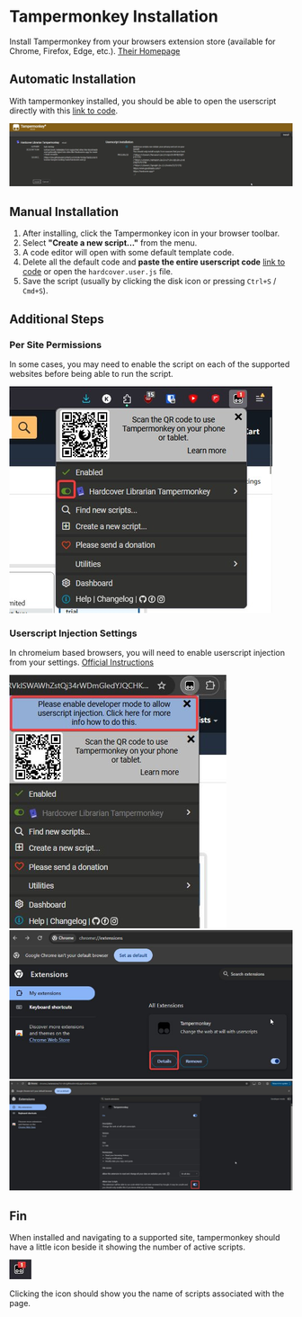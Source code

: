 # Tampermonkey Installation

Install Tampermonkey from your browsers extension store (available for Chrome, Firefox, Edge, etc.). [Their Homepage](https://www.tampermonkey.net/index.php)

## Automatic Installation

With tampermonkey installed, you should be able to open the userscript directly with this [link to code](https://raw.githubusercontent.com/kyle-mckay/hardcover-librarian-tampermonkey/main/hardcover.user.js).

![Tampermonkey Installation Page](https://github.com/kyle-mckay/hardcover-librarian-tampermonkey/blob/main/assets/images/tampermonkey-autoinstall.jpg)

## Manual Installation

1. After installing, click the Tampermonkey icon in your browser toolbar.
2. Select **"Create a new script..."** from the menu.
3. A code editor will open with some default template code.
4. Delete all the default code and **paste the entire userscript code** [link to code](https://raw.githubusercontent.com/kyle-mckay/hardcover-librarian-tampermonkey/main/hardcover.user.js) or open the `hardcover.user.js` file.
5. Save the script (usually by clicking the disk icon or pressing `Ctrl+S` / `Cmd+S`).

## Additional Steps

### Per Site Permissions

In some cases, you may need to enable the script on each of the supported websites before being able to run the script.

![Tampermonkey Enable Per Website](https://github.com/kyle-mckay/hardcover-librarian-tampermonkey/blob/main/assets/images/firefox-enable-script-per-website.jpg)

### Userscript Injection Settings

In chromeium based browsers, you will need to enable userscript injection from your settings. [Official Instructions](https://www.tampermonkey.net/faq.php#Q209)

![Tampermonkey Enable Userscript Step 1](https://github.com/kyle-mckay/hardcover-librarian-tampermonkey/blob/main/assets/images/chrome-enable-userscripts_1.jpg)
![Tampermonkey Enable Userscript Step 2](https://github.com/kyle-mckay/hardcover-librarian-tampermonkey/blob/main/assets/images/chrome-enable-userscripts_2.jpg)
![Tampermonkey Enable Userscript Step 3](https://github.com/kyle-mckay/hardcover-librarian-tampermonkey/blob/main/assets/images/chrome-enable-userscripts_3.jpg)

## Fin

When installed and navigating to a supported site, tampermonkey should have a little icon beside it showing the number of active scripts. 

![Tampermonkey Browser Icon Example](https://github.com/kyle-mckay/hardcover-librarian-tampermonkey/blob/main/assets/images/tampermonkey-browser-icon.jpg)

Clicking the icon should show you the name of scripts associated with the page.
